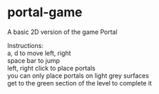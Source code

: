 # portal-game
A basic 2D version of the game Portal  
  
Instructions:  
a, d to move left, right  
space bar to jump  
left, right click to place portals  
you can only place portals on light grey surfaces  
get to the green section of the level to complete it  
